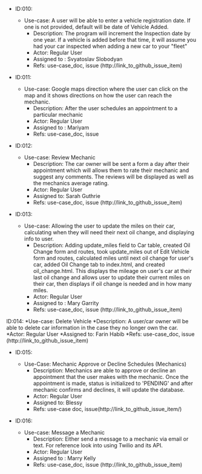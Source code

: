 * ID:010:
	* Use-case: A user will be able to enter a vehicle registration date. If one is not provided, default will be date of Vehicle Added.
    	* Description: The program will increment the Inspection date by one year. If a vehicle is added before that time, it will assume you had your car inspected when adding a new car to your "fleet"
     	* Actor: Regular User
     	* Assigned to : Svyatoslav Slobodyan
     	* Refs: use-case_doc, issue (http://link_to_github_issue_item)

* ID:011:
	* Use-case: Google maps direction where the user can click on the map and it shows directions on how the user can reach the mechanic.
     	* Description: After the user schedules an appointment to a particular mechanic
     	* Actor: Regular User
     	* Assigned to : Mariyam
     	* Refs: use-case_doc, issue 

* ID:012: 
	* Use-case: Review Mechanic
     	* Description: The car owner will be sent a form a day after their appointment which will allows them to rate their mechanic and suggest any comments. The reviews will be displayed as well as the mechanics average rating. 
     	* Actor: Regular User
     	* Assigned to: Sarah Guthrie
     	* Refs: use-case_doc, issue (http://link_to_github_issue_item)

* ID:013: 
	* Use-case: Allowing the user to update the miles on their car, calculating when they will need their next oil change, and displaying info to user.
     	* Description: Adding update_miles field to Car table, created Oil Change form and routes, took update_miles out of Edit Vehicle form and routes, calculated miles until next oil change for user's car, added Oil Change tab to index.html, and created oil_change.html. This displays the mileage on user's car at their last oil change and allows user to update their current miles on their car, then displays if oil change is needed and in how many miles.
     	* Actor: Regular User
     	* Assigned to : Mary Garrity
     	* Refs: use-case_doc, issue (http://link_to_github_issue_item)

ID:014:
*Use-case: Delete Vehicle
    *Description: A user/car owner will be able to delete car information in the case
                           they no longer own the car.
    *Actor: Regular User
    *Assigned to: Farin Habib
    *Refs: use-case_doc, issue (http://link_to_github_issue_item)

* ID:015:
     * Use-Case: Mechanic Approve or Decline Schedules (Mechanics)
       * Description: Mechanics are able to approve or decline an appointment that the user makes with the mechanic. Once the appointment is made, status is initialized to 'PENDING' and after mechanic confirms and declines, it will update the database.
       * Actor: Regular User
       * Assigned to: Blessy
       * Refs: use-case doc, issue(http://link_to_github_issue_item/)

* ID:016:
	* Use-case: Message a Mechanic
     	* Description: Either send a message to a mechanic via email or text. For reference look into using Twilio and its API.
     	* Actor: Regular User
    	* Assigned to : Marry Kelly
     	* Refs: use-case_doc, issue (http://link_to_github_issue_item)